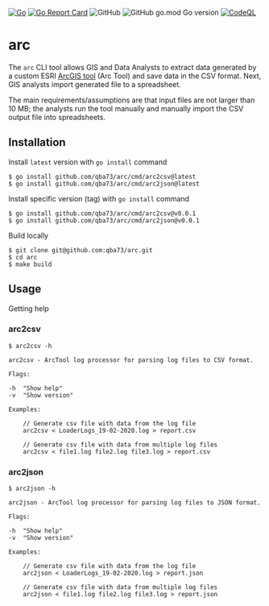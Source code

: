 [![Go](https://github.com/qba73/arct/actions/workflows/go.yml/badge.svg)](https://github.com/qba73/arct/actions/workflows/go.yml)
[![Go Report Card](https://goreportcard.com/badge/github.com/qba73/arct)](https://goreportcard.com/report/github.com/qba73/arct)
![GitHub](https://img.shields.io/github/license/qba73/arct)
![GitHub go.mod Go version](https://img.shields.io/github/go-mod/go-version/qba73/arct)
[![CodeQL](https://github.com/qba73/arc/actions/workflows/github-code-scanning/codeql/badge.svg)](https://github.com/qba73/arc/actions/workflows/github-code-scanning/codeql)

# arc

The `arc` CLI tool allows GIS and Data Analysts to extract data generated by a custom ESRI [ArcGIS tool](https://pro.arcgis.com/en/pro-app/latest/tool-reference/analysis/an-overview-of-the-analysis-toolbox.htm) (Arc Tool) and save data in the CSV format. Next, GIS analysts import generated file to a spreadsheet.

The main requirements/assumptions are that input files are not larger than 10 MB; the analysts run the tool manually and manually import the CSV output file into spreadsheets.

## Installation

Install ```latest``` version with ```go install``` command
```
$ go install github.com/qba73/arc/cmd/arc2csv@latest
$ go install github.com/qba73/arc/cmd/arc2json@latest
```

Install specific version (tag) with ```go install``` command
```
$ go install github.com/qba73/arc/cmd/arc2csv@v0.0.1
$ go install github.com/qba73/arc/cmd/arc2json@v0.0.1
```

Build locally
```
$ git clone git@github.com:qba73/arc.git
$ cd arc
$ make build
```

## Usage

Getting help

### arc2csv

```
$ arc2csv -h

arc2csv - ArcTool log processor for parsing log files to CSV format.

Flags:

-h	"Show help"
-v	"Show version"

Examples:

	// Generate csv file with data from the log file
	arc2csv < LoaderLogs_19-02-2020.log > report.csv

	// Generate csv file with data from multiple log files
	arc2csv < file1.log file2.log file3.log > report.csv

```

### arc2json

```
$ arc2json -h

arc2json - ArcTool log processor for parsing log files to JSON format.

Flags:

-h	"Show help"
-v	"Show version"

Examples:

	// Generate csv file with data from the log file
	arc2json < LoaderLogs_19-02-2020.log > report.json

	// Generate csv file with data from multiple log files
	arc2json < file1.log file2.log file3.log > report.json

```
